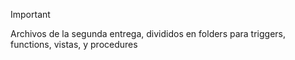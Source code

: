>[!IMPORTANT]
>Archivos de la segunda entrega, divididos en folders para triggers, functions, vistas, y procedures
